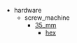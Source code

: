 * hardware
  * screw_machine
    * [35_mm](hardware/screw_machine/35_mm)
      * [hex](hardware/screw_machine/35_mm/hex)
